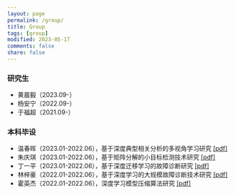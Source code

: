 ```yaml
---
layout: page
permalink: /group/
title: Group
tags: [group]
modified: 2023-05-17 
comments: false
share: false
---
```



### 研究生

* 黄晨毅（2023.09-） 
* 杨安宁（2022.09-） 
* 于福超（2021.09-）

### 本科毕设

* 温春晖（2023.01-2022.06），基于深度典型相关分析的多视角学习研究 <a href="../publication/2023-温春晖.pdf" class="textlink" target="_blank">[pdf]</a><br>
* 朱庆琪（2023.01-2022.06），基于矩阵分解的小目标检测技术研究 <a href="../publication/2023-朱庆琪.pdf" class="textlink" target="_blank">[pdf]</a><br>
* 丁一平（2023.01-2022.06），基于深度迁移学习的故障诊断研究 <a href="../publication/2023-丁一平.pdf" class="textlink" target="_blank">[pdf]</a><br>
* 林梓豪（2022.01-2022.06），基于深度学习的大规模故障诊断技术研究 <a href="../publication/2022-林梓豪.pdf" class="textlink" target="_blank">[pdf]</a><br>
* 霍英杰（2022.01-2022.06），深度学习模型压缩算法研究 <a href="../publication/2022-霍英杰.pdf" class="textlink" target="_blank">[pdf]</a><br>
